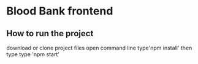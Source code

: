 # Blood Bank frontend

## How to run the project

download or clone project files
open command line
type'npm install'
then type
type 'npm start'

